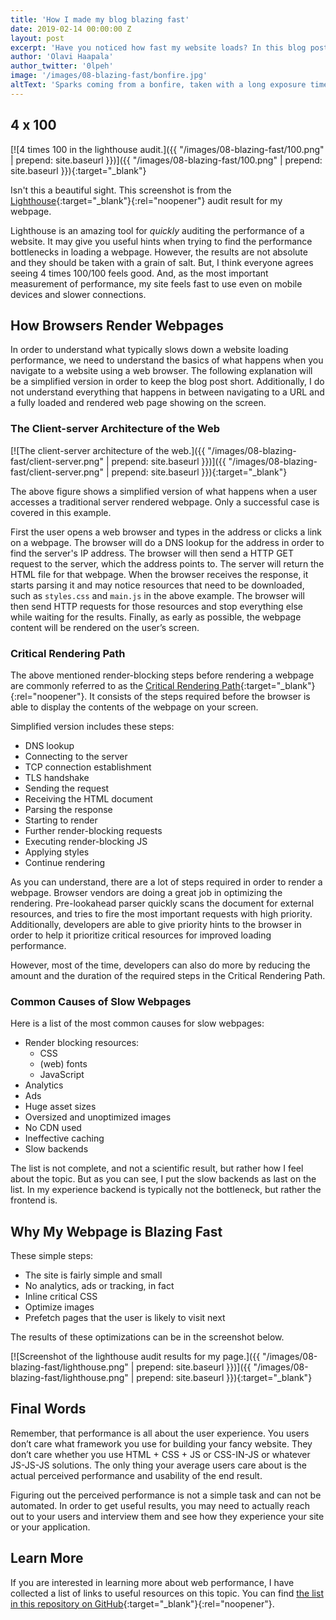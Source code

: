 ```yaml
---
title: 'How I made my blog blazing fast'
date: 2019-02-14 00:00:00 Z
layout: post
excerpt: 'Have you noticed how fast my website loads? In this blog post I will explain what usually slows down web pages and how I was able to improve the performance of my website.'
author: 'Olavi Haapala'
author_twitter: '0lpeh'
image: '/images/08-blazing-fast/bonfire.jpg'
altText: 'Sparks coming from a bonfire, taken with a long exposure time.'
---
```


## 4 x 100

[![4 times 100 in the lighthouse audit.]({{ "/images/08-blazing-fast/100.png" | prepend: site.baseurl }})]({{ "/images/08-blazing-fast/100.png" | prepend: site.baseurl }}){:target="\_blank"}

Isn't this a beautiful sight.
This screenshot is from the [Lighthouse](https://developers.google.com/web/tools/lighthouse/){:target="\_blank"}{:rel="noopener"} audit result for my webpage.

Lighthouse is an amazing tool for _quickly_ auditing the performance of a website.
It may give you useful hints when trying to find the performance bottlenecks in loading a webpage.
However, the results are not absolute and they should be taken with a grain of salt.
But, I think everyone agrees seeing 4 times 100/100 feels good.
And, as the most important measurement of performance, my site feels fast to use even on mobile devices and slower connections.

## How Browsers Render Webpages

In order to understand what typically slows down a website loading performance, we need to understand the basics of what happens when you navigate to a website using a web browser.
The following explanation will be a simplified version in order to keep the blog post short.
Additionally, I do not understand everything that happens in between navigating to a URL and a fully loaded and rendered web page showing on the screen.

### The Client-server Architecture of the Web

[![The client-server architecture of the web.]({{ "/images/08-blazing-fast/client-server.png" | prepend: site.baseurl }})]({{ "/images/08-blazing-fast/client-server.png" | prepend: site.baseurl }}){:target="\_blank"}

The above figure shows a simplified version of what happens when a user accesses a traditional server rendered webpage.
Only a successful case is covered in this example.

First the user opens a web browser and types in the address or clicks a link on a webpage.
The browser will do a DNS lookup for the address in order to find the server's IP address.
The browser will then send a HTTP GET request to the server, which the address points to.
The server will return the HTML file for that webpage.
When the browser receives the response, it starts parsing it and may notice resources that need to be downloaded, such as `styles.css` and `main.js` in the above example.
The browser will then send HTTP requests for those resources and stop everything else while waiting for the results.
Finally, as early as possible, the webpage content will be rendered on the user’s screen.

### Critical Rendering Path

The above mentioned render-blocking steps before rendering a webpage are commonly referred to as the [Critical Rendering Path](https://developers.google.com/web/fundamentals/performance/critical-rendering-path/){:target="\_blank"}{:rel="noopener"}.
It consists of the steps required before the browser is able to display the contents of the webpage on your screen.

Simplified version includes these steps:

- DNS lookup
- Connecting to the server
- TCP connection establishment
- TLS handshake
- Sending the request
- Receiving the HTML document
- Parsing the response
- Starting to render
- Further render-blocking requests
- Executing render-blocking JS
- Applying styles
- Continue rendering

As you can understand, there are a lot of steps required in order to render a webpage.
Browser vendors are doing a great job in optimizing the rendering.
Pre-lookahead parser quickly scans the document for external resources, and tries to fire the most important requests with high priority.
Additionally, developers are able to give priority hints to the browser in order to help it prioritize critical resources for improved loading performance.

However, most of the time, developers can also do more by reducing the amount and the duration of the required steps in the Critical Rendering Path.

### Common Causes of Slow Webpages

Here is a list of the most common causes for slow webpages:

- Render blocking resources:
  - CSS
  - (web) fonts
  - JavaScript
- Analytics
- Ads
- Huge asset sizes
- Oversized and unoptimized images
- No CDN used
- Ineffective caching
- Slow backends

The list is not complete, and not a scientific result, but rather how I feel about the topic.
But as you can see, I put the slow backends as last on the list.
In my experience backend is typically not the bottleneck, but rather the frontend is.

## Why My Webpage is Blazing Fast

These simple steps:

- The site is fairly simple and small
- No analytics, ads or tracking, in fact
- Inline critical CSS
- Optimize images
- Prefetch pages that the user is likely to visit next

The results of these optimizations can be in the screenshot below.

[![Screenshot of the lighthouse audit results for my page.]({{ "/images/08-blazing-fast/lighthouse.png" | prepend: site.baseurl }})]({{ "/images/08-blazing-fast/lighthouse.png" | prepend: site.baseurl }}){:target="\_blank"}

## Final Words

Remember, that performance is all about the user experience. You users don’t care what framework you use for building your fancy website. They don’t care whether you use HTML + CSS + JS or CSS-IN-JS or whatever JS-JS-JS solutions. The only thing your average users care about is the actual perceived performance and usability of the end result.

Figuring out the perceived performance is not a simple task and can not be automated. In order to get useful results, you may need to actually reach out to your users and interview them and see how they experience your site or your application.

## Learn More

If you are interested in learning more about web performance, I have collected a list of links to useful resources on this topic.
You can find [the list in this repository on GitHub](https://github.com/olpeh/notes-and-lists/blob/master/web-dev-interesting-links.md#web-performance){:target="\_blank"}{:rel="noopener"}.
